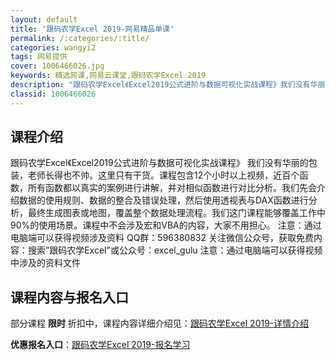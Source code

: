 ```yaml
---
layout: default
title: '跟码农学Excel 2019-网易精品单课'
permalink: /:categories/:title/
categories: wangyi2
tags: 网易提供
cover: 1006466026.jpg
keywords: 精选网课,网易云课堂,跟码农学Excel 2019
description: "跟码农学Excel《Excel2019公式进阶与数据可视化实战课程》我们没有华丽的包装，老师长得也不帅。这里只有干货。课程包含12个小时以上视频，近百个函数，所有函数都以真实的案例进行讲解，"
classid: 1006466026
---
```


## 课程介绍

跟码农学Excel《Excel2019公式进阶与数据可视化实战课程》
我们没有华丽的包装，老师长得也不帅。这里只有干货。课程包含12个小时以上视频，近百个函数，所有函数都以真实的案例进行讲解，并对相似函数进行对比分析。我们先会介绍数据的使用规则、数据的整合及错误处理，然后使用透视表与DAX函数进行分析，最终生成图表或地图，覆盖整个数据处理流程。我们这门课程能够覆盖工作中90%的使用场景。课程中不会涉及宏和VBA的内容，大家不用担心。
注意：通过电脑端可以获得视频涉及资料
QQ群：596380832
关注微信公众号，获取免费内容：搜索”跟码农学Excel"或公众号：excel_gulu
注意：通过电脑端可以获得视频中涉及的资料文件

## 课程内容与报名入口

部分课程 **限时** 折扣中，课程内容详细介绍见：[跟码农学Excel 2019-详情介绍](https://study.163.com/course/introduction/1006466026.htm?share=1&shareId=1025206652&utm_campaign=share&utm_medium=iphoneShare&utm_source=&utm_u=1025206652)

**优惠报名入口**：[跟码农学Excel 2019-报名学习](https://study.163.com/course/introduction/1006466026.htm?share=1&shareId=1025206652&utm_campaign=share&utm_medium=iphoneShare&utm_source=&utm_u=1025206652)

